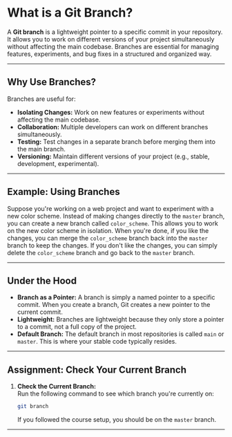 # What is a Git Branch?

A **Git branch** is a lightweight pointer to a specific commit in your repository. It allows you to work on different versions of your project simultaneously without affecting the main codebase. Branches are essential for managing features, experiments, and bug fixes in a structured and organized way.

---

## Why Use Branches?

Branches are useful for:

- **Isolating Changes:** Work on new features or experiments without affecting the main codebase.
- **Collaboration:** Multiple developers can work on different branches simultaneously.
- **Testing:** Test changes in a separate branch before merging them into the main branch.
- **Versioning:** Maintain different versions of your project (e.g., stable, development, experimental).

---

## Example: Using Branches

Suppose you're working on a web project and want to experiment with a new color scheme. Instead of making changes directly to the `master` branch, you can create a new branch called `color_scheme`. This allows you to work on the new color scheme in isolation. When you're done, if you like the changes, you can merge the `color_scheme` branch back into the `master` branch to keep the changes. If you don't like the changes, you can simply delete the `color_scheme` branch and go back to the `master` branch.

---

## Under the Hood

- **Branch as a Pointer:** A branch is simply a named pointer to a specific commit. When you create a branch, Git creates a new pointer to the current commit.
- **Lightweight:** Branches are lightweight because they only store a pointer to a commit, not a full copy of the project.
- **Default Branch:** The default branch in most repositories is called `main` or `master`. This is where your stable code typically resides.

---

## Assignment: Check Your Current Branch

1. **Check the Current Branch:**  
   Run the following command to see which branch you're currently on:

   ```bash
   git branch
   ```

   If you followed the course setup, you should be on the `master` branch.

---
